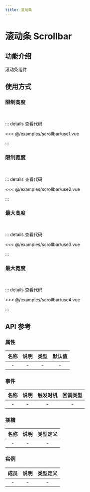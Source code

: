 ```yaml
---
title: 滚动条
---
```


# 滚动条 Scrollbar

## 功能介绍

滚动条组件

## 使用方式

### 限制高度

<br />
<ScrollbarUse1 />

::: details 查看代码

<<< @/examples/scrollbar/use1.vue

:::

### 限制宽度

<br />
<ScrollbarUse2 />

::: details 查看代码

<<< @/examples/scrollbar/use2.vue

:::

### 最大高度

<br />
<ScrollbarUse3 />

::: details 查看代码

<<< @/examples/scrollbar/use3.vue

:::

### 最大宽度

<br />
<ScrollbarUse4 />

::: details 查看代码

<<< @/examples/scrollbar/use4.vue

:::

## API 参考

### 属性

| 名称 | 说明 | 类型 | 默认值 |
| :--: | :--: | :--: | :----: |
|  -   |  -   |  -   |   -    |

### 事件

| 名称 | 说明 | 触发时机 | 回调类型 |
| :--: | :--: | :------: | :------: |
|  -   |  -   |    -     |    -     |

### 插槽

| 名称 | 说明 | 类型定义 |
| :--: | :--: | :------: |
|  -   |  -   |    -     |

### 实例

| 成员 | 说明 | 类型定义 |
| :--: | :--: | :------: |
|  -   |  -   |    -     |

<script setup>
import ScrollbarUse1 from './use1.vue';
import ScrollbarUse2 from './use2.vue';
import ScrollbarUse3 from './use3.vue';
import ScrollbarUse4 from './use4.vue';
</script>
